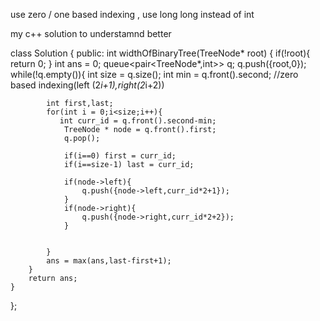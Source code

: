 ​use zero / one based indexing , use long long instead of int 

my c++ solution to understamnd better 



class Solution {
public:
    int widthOfBinaryTree(TreeNode* root) {
       if(!root){
           return 0;
       } 
        int ans = 0;
        queue<pair<TreeNode*,int>> q;
        q.push({root,0});
        while(!q.empty()){
            int size = q.size();
            int min = q.front().second; //zero based indexing(left (2*i+1),right(2*i+2))
            
            int first,last;
            for(int i = 0;i<size;i++){
               int curr_id = q.front().second-min;
                TreeNode * node = q.front().first;
                q.pop();
                
                if(i==0) first = curr_id;
                if(i==size-1) last = curr_id;
                
                if(node->left){
                    q.push({node->left,curr_id*2+1});
                }
                if(node->right){
                    q.push({node->right,curr_id*2+2});
                }
                
                
            }
            ans = max(ans,last-first+1);
        }
        return ans;
    }  
};
